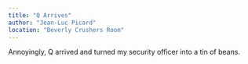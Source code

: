 ```yaml
---
title: "Q Arrives"
author: "Jean-Luc Picard"
location: "Beverly Crushers Room"
---
```


Annoyingly, Q arrived and turned my security officer into a tin of beans.
